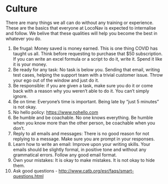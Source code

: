 # Culture

There are many things we all can do without any training or experience. These are the basics that everyone at LocoNav is expected to internalise and follow. We belive that these qualities will help you become the best in whatever you do.

1. Be frugal: Money saved is money earned. This is one thing COVID has taught us all. Think before requesting to purchase that $50 subscription. If you can write an excel formula or a script to do it, write it. Spend it like it is your money.
1. Be ready for any task: No task is below you. Sending that email, writing test cases, helping the support team with a trivial customer issue. Throw your ego out of the window and just do it.
1. Be responsible: if you are given a task, make sure you do it or come back with a reason why you weren’t able to do it. You can’t simply ignore.
1. Be on time: Everyone’s time is important. Being late by “just 5 minutes” is not okay.
1. No hello policy: https://www.nohello.com
1. Be humble and be coachable. No one knows everything. Be humble when you know more than the other person, be coachable when you don’t.
1. Reply to all emails and messages: There is no good reason for not replying to a message. Make sure you are prompt in your responses.
1. Learn how to write an email: Improve upon your writing skills. Your emails should be slightly formal, in positive tone and without any grammatical errors. Follow any good email format.
1. Own your mistakes: It is okay to make mistakes. It is not okay to hide them.
1. Ask good questions - http://www.catb.org/esr/faqs/smart-questions.html
